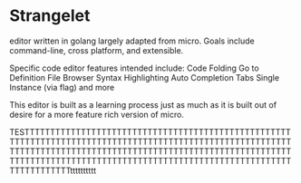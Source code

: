 # Strangelet
editor written in golang largely adapted from micro.
Goals include command-line, cross platform, and extensible.

Specific code editor features intended include:
Code Folding
Go to Definition
File Browser
Syntax Highlighting
Auto Completion
Tabs
Single Instance (via flag)
and more

This editor is built as a learning process just as much as it is built out of desire for a more feature rich version of micro.

TESTTTTTTTTTTTTTTTTTTTTTTTTTTTTTTTTTTTTTTTTTTTTTTTTTTTTTTTTTTTTTTTTTTTTTTTTTTTTTTTTTTTTTTTTTTTTTTTTTTTTTTTTTTTTTTTTTTTTTTTTTTTTTTTTTTTTTTTTTTTTTTTTTTTTTTTTTTTTTTTTTTTTTTTTTTTTTTTTTTTTTTTTTTTTTTTTTTTTTTTTTTTTTTTTTTTTTTTTTTTTTTTTTTTTTtttttttttt
















































